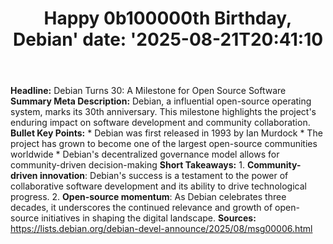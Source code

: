 ﻿---
title: "Happy 0b100000th Birthday, Debian'
date: '2025-08-21T20:41:10"
category: "Markets"
summary: ""
slug: "happy 0b100000th birthday debian"
source_urls:
  - "https://lists.debian.org/debian-devel-announce/2025/08/msg00006.html"
seo:
  title: "Happy 0b100000th Birthday, Debian | Hash n Hedge'
  description: '"
  keywords: ["news", "markets", "brief"]
---
**Headline:** Debian Turns 30: A Milestone for Open Source Software  **Summary Meta Description:** Debian, a influential open-source operating system, marks its 30th anniversary. This milestone highlights the project's enduring impact on software development and community collaboration.  **Bullet Key Points:**  * Debian was first released in 1993 by Ian Murdock * The project has grown to become one of the largest open-source communities worldwide * Debian's decentralized governance model allows for community-driven decision-making  **Short Takeaways:**  1. **Community-driven innovation**: Debian's success is a testament to the power of collaborative software development and its ability to drive technological progress. 2. **Open-source momentum**: As Debian celebrates three decades, it underscores the continued relevance and growth of open-source initiatives in shaping the digital landscape.  **Sources:**  https://lists.debian.org/debian-devel-announce/2025/08/msg00006.html 
